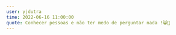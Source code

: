 ```yaml
---
user: yjdutra
time: 2022-06-16 11:00:00  
quote: Conhecer pessoas e não ter medo de perguntar nada !😸🐙
---
```

